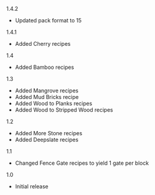 1.4.2
- Updated pack format to 15

1.4.1
- Added Cherry recipes

1.4
- Added Bamboo recipes

1.3
- Added Mangrove recipes
- Added Mud Bricks recipe
- Added Wood to Planks recipes
- Added Wood to Stripped Wood recipes

1.2
- Added More Stone recipes
- Added Deepslate recipes

1.1
- Changed Fence Gate recipes to yield 1 gate per block

1.0
- Initial release